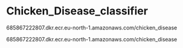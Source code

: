 # Chicken_Disease_classifier

685867222807.dkr.ecr.eu-north-1.amazonaws.com/chicken_disease



685867222807.dkr.ecr.eu-north-1.amazonaws.com/chicken_disease